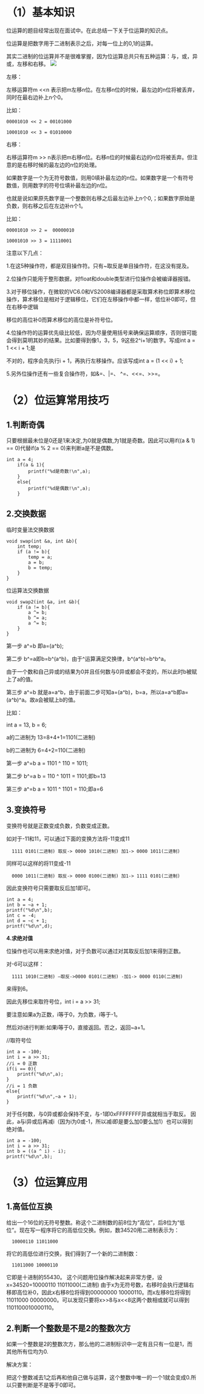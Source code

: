 
# （1）基本知识 #

位运算的题目经常出现在面试中。在此总结一下关于位运算的知识点。

位运算是把数字用于二进制表示之后，对每一位上的0,1的运算。

其实二进制的位运算并不是很难掌握，因为位运算总共只有五种运算：与，或，异或，左移和右移。
![](http://i.imgur.com/44oa8I3.png)

左移：

左移运算符m <<n 表示把m左移n位。在左移n位的时候，最左边的n位将被丢弃，同时在最右边补上n个0。

比如：

    00001010 << 2 = 00101000
    
    10001010 << 3 = 01010000

右移：

右移运算符m >> n表示把m右移n位。右移n位的时候最右边的n位将被丢弃。但注意的是右移时候的最左边的n位的处理。

如果数字是一个为无符号数值，则用0填补最左边的n位。如果数字是一个有符号数值，则用数字的符号位填补最左边的n位。

也就是说如果原先数字是一个整数则右移之后最左边补上n个0,；如果数字原始是负数，则右移之后在左边补n个1。

比如：

    00001010 >> 2 =  00000010
    
    10001010 >> 3 = 11110001


注意以下几点：

1.在这5种操作符，都是双目操作符。只有~取反是单目操作符，在这没有提及。

2.位操作只能用于整形数据，对float和double类型进行位操作会被编译器报错。

3.对于移位操作，在微软的VC6.0和VS2008编译器都是采取算术称位即算术移位操作，算术移位是相对于逻辑移位，它们在左移操作中都一样，低位补0即可，但在右移中逻辑

移位的高位补0而算术移位的高位是补符号位。

4.位操作符的运算优先级比较低，因为尽量使用括号来确保运算顺序，否则很可能会得到莫明其妙的结果。比如要得到像1，3，5，9这些2^i+1的数字。写成int a = 1 << i + 1;是

不对的，程序会先执行i + 1，再执行左移操作。应该写成int a = (1 << i) + 1;

5.另外位操作还有一些复合操作符，如&=、|=、 ^=、<<=、>>=。
# （2）位运算常用技巧 #

## 1.判断奇偶 ##

只要根据最未位是0还是1来决定,为0就是偶数,为1就是奇数。因此可以用if((a & 1) == 0)代替if(a % 2 == 0)来判断a是不是偶数。

    int a = 4;
    	if(a & 1){
    		printf("%d是奇数!\n",a);
    	}
    	else{
    		printf("%d是偶数!\n",a);
    	}


## 2.交换数据 ##

临时变量法交换数据

    void swap(int &a, int &b){
    	int temp;
    	if (a != b){
    		temp = a;
    		a = b;
    		b = temp;
    	}
    }
位运算法交换数据

    void swap2(int &a, int &b){
    	if (a != b){
    		a ^= b;  
            b ^= a;  
            a ^= b;  
    	}
    }


第一步  a^=b 即a=(a^b);

第二步  b^=a即b=b^(a^b)，由于^运算满足交换律，b^(a^b)=b^b^a。

由于一个数和自己异或的结果为0并且任何数与0异或都会不变的，所以此时b被赋上了a的值。

第三步 a^=b 就是a=a^b，由于前面二步可知a=(a^b)，b=a，所以a=a^b即a=(a^b)^a。故a会被赋上b的值。

比如：

int a = 13, b = 6;

a的二进制为 13=8+4+1=1101(二进制)

b的二进制为 6=4+2=110(二进制)

第一步 a^=b  a = 1101 ^ 110 = 1011;

第二步 b^=a  b = 110 ^ 1011 = 1101;即b=13

第三步 a^=b  a = 1011 ^ 1101 = 110;即a=6

## 3.变换符号 ##

变换符号就是正数变成负数，负数变成正数。

如对于-11和11，可以通过下面的变换方法将-11变成11

      1111 0101(二进制) 取反-> 0000 1010(二进制) 加1-> 0000 1011(二进制)

同样可以这样的将11变成-11

      0000 1011(二进制) 取反-> 0000 0100(二进制) 加1-> 1111 0101(二进制)

因此变换符号只需要取反后加1即可。

    int a = 4;
	int b = ~a + 1;
	printf("%d\n",b);
	int c = -4;
	int d = ~c + 1;
	printf("%d\n",d);


**4.求绝对值**

位操作也可以用来求绝对值，对于负数可以通过对其取反后加1来得到正数。

对-6可以这样：

      1111 1010(二进制) –取反->0000 0101(二进制) -加1-> 0000 0110(二进制)

来得到6。

因此先移位来取符号位，int i = a >> 31;

要注意如果a为正数，i等于0，为负数，i等于-1。

然后对i进行判断:如果i等于0，直接返回。否之，返回~a+1。

//取符号位

	int a = -100;
	int i = a >> 31;
	//i = 0 正数
	if(i == 0){
		printf("%d\n",a);
	}
	//i = 1 负数
	else{
		printf("%d\n",~a + 1);
	}


对于任何数，与0异或都会保持不变，与-1即0xFFFFFFFF异或就相当于取反。
因此，a与i异或后再减i（因为i为0或-1，所以减i即是要么加0要么加1）也可以得到绝对值。

    int a = -100;
	int i = a >> 31;  
    int b = ((a ^ i) - i); 
	printf("%d\n",b);



# （3）位运算应用  #
## 1.高低位互换 ##

给出一个16位的无符号整数。称这个二进制数的前8位为“高位”，后8位为“低位”。现在写一程序将它的高低位交换。例如，数34520用二进制表示为：

      10000110 11011000
将它的高低位进行交换，我们得到了一个新的二进制数：

      11011000 10000110

它即是十进制的55430。
这个问题用位操作解决起来非常方便，设x=34520=10000110 11011000(二进制) 由于x为无符号数，右移时会执行逻辑右移即高位补0，因此x右移8位将得到00000000 10000110。而x左移8位将得到11011000 00000000。可以发现只要将x>>8与x<<8这两个数相或就可以得到1101100010000110。


## 2.判断一个整数是不是2的整数次方 ##

如果一个整数是2的整数次方，那么他的二进制标识中一定有且只有一位是1，而其他所有位均为0.

解决方案：

把这个整数减去1之后再和他自己做与运算，这个整数中唯一的一个1就会变成0.所以只要判断是不是等于0即可。


